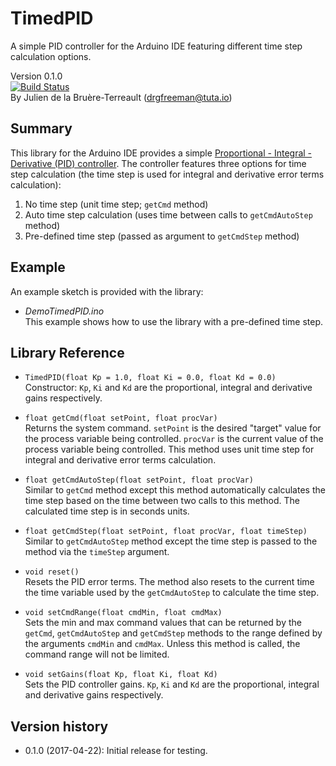 # TimedPID
A simple PID controller for the Arduino IDE featuring different time step calculation options.

Version 0.1.0  
[![Build Status](https://travis-ci.org/DrGFreeman/TimedPID.svg?branch=master)](https://travis-ci.org/DrGFreeman/TimedPID)  
By Julien de la Bruère-Terreault (drgfreeman@tuta.io)

## Summary

This library for the Arduino IDE provides a simple [Proportional - Integral - Derivative (PID) controller](https://en.wikipedia.org/wiki/PID_controller). The controller features three options for time step calculation (the time step is used for integral and derivative error terms calculation):

1. No time step (unit time step; `getCmd` method)
1. Auto time step calculation (uses time between calls to `getCmdAutoStep` method)
1. Pre-defined time step (passed as argument to `getCmdStep` method)

## Example
An example sketch is provided with the library:
* _DemoTimedPID.ino_  
This example shows how to use the library with a pre-defined time step.

## Library Reference
* `TimedPID(float Kp = 1.0, float Ki = 0.0, float Kd = 0.0)`  
Constructor: `Kp`, `Ki` and `Kd` are the proportional, integral and derivative gains respectively.

* `float getCmd(float setPoint, float procVar)`  
Returns the system command. `setPoint` is the desired "target" value for the process variable being controlled. `procVar` is the current value of the process variable being controlled. This method uses unit time step for integral and derivative error terms calculation.

* `float getCmdAutoStep(float setPoint, float procVar)`  
Similar to `getCmd` method except this method automatically calculates the time step based on the time between two calls to this method. The calculated time step is in seconds units.

* `float getCmdStep(float setPoint, float procVar, float timeStep)`  
Similar to `getCmdAutoStep` method except the time step is passed to the method via the `timeStep` argument.

* `void reset()`  
Resets the PID error terms. The method also resets to the current time the time variable used by the `getCmdAutoStep` to calculate the time step.

* `void setCmdRange(float cmdMin, float cmdMax)`  
Sets the min and max command values that can be returned by the `getCmd`, `getCmdAutoStep` and `getCmdStep` methods to the range defined by the arguments `cmdMin` and `cmdMax`. Unless this method is called, the command range will not be limited.

* `void setGains(float Kp, float Ki, float Kd)`  
Sets the PID controller gains. `Kp`, `Ki` and `Kd` are the proportional, integral and derivative gains respectively.

## Version history

* 0.1.0 (2017-04-22): Initial release for testing.
